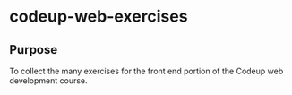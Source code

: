 # codeup-web-exercises

## Purpose
To collect the many exercises for the front end portion of the Codeup web development course.

